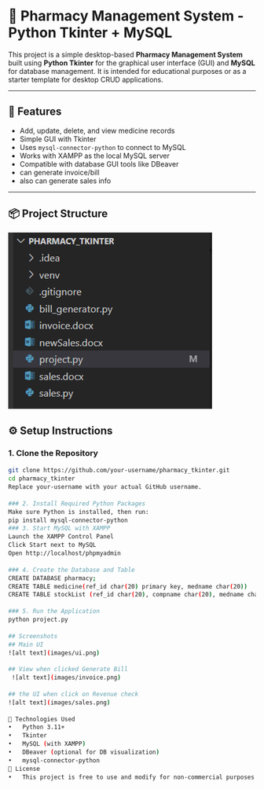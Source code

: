 # 💊 Pharmacy Management System - Python Tkinter + MySQL

This project is a simple desktop-based **Pharmacy Management System** built using **Python Tkinter** for the graphical user interface (GUI) and **MySQL** for database management. It is intended for educational purposes or as a starter template for desktop CRUD applications.

---

## 🧰 Features

- Add, update, delete, and view medicine records
- Simple GUI with Tkinter
- Uses `mysql-connector-python` to connect to MySQL
- Works with XAMPP as the local MySQL server
- Compatible with database GUI tools like DBeaver
- can generate invoice/bill
- also can generate sales info

---

## 📦 Project Structure
 
 ![alt text](images/image-2.png)

## ⚙️ Setup Instructions

### 1. Clone the Repository

```bash
git clone https://github.com/your-username/pharmacy_tkinter.git
cd pharmacy_tkinter
Replace your-username with your actual GitHub username.

### 2. Install Required Python Packages
Make sure Python is installed, then run:
pip install mysql-connector-python
### 3. Start MySQL with XAMPP
Launch the XAMPP Control Panel
Click Start next to MySQL
Open http://localhost/phpmyadmin

### 4. Create the Database and Table
CREATE DATABASE pharmacy;
CREATE TABLE medicine(ref_id char(20) primary key, medname char(20))
CREATE TABLE stockList (ref_id char(20), compname char(20), medname char(20), typoMed char(20), issueDate DATE, expDate DATE,uses char(20), sideEff char(20), dos char(20), price decimal(10,2), qty char(20), rack char(20))

### 5. Run the Application
python project.py

## Screenshots
## Main UI
![alt text](images/ui.png)
 
## View when clicked Generate Bill
 ![alt text](images/invoice.png)

## the UI when click on Revenue check 
![alt text](images/sales.png)

🧠 Technologies Used
•	Python 3.11+
•	Tkinter
•	MySQL (with XAMPP)
•	DBeaver (optional for DB visualization)
•	mysql-connector-python
📝 License
•	This project is free to use and modify for non-commercial purposes. 

